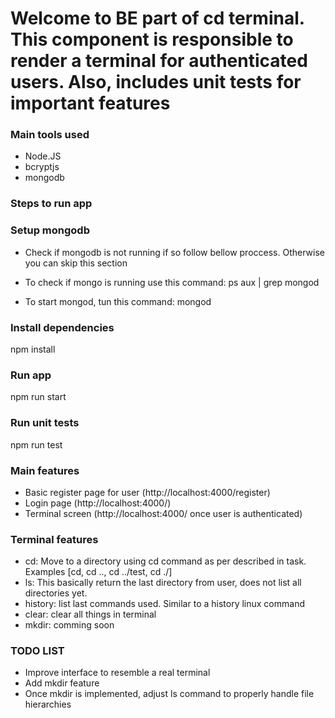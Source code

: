 # Welcome to BE part of cd terminal. This component is responsible to render a terminal for authenticated users. Also, includes unit tests for important features

### Main tools used
- Node.JS
- bcryptjs
- mongodb

### Steps to run app

### Setup mongodb 
- Check if mongodb is not running if so follow bellow proccess. Otherwise you can skip this section
- To check if mongo is running use this command:
ps aux | grep mongod

- To start mongod, tun this command:
mongod

### Install dependencies
npm install

### Run app
npm run start

### Run unit tests
npm run test

### Main features
- Basic register page for user (http://localhost:4000/register) 
- Login page (http://localhost:4000/)
- Terminal screen (http://localhost:4000/ once user is authenticated)

### Terminal features
- cd: Move to a directory using cd command as per described in task. Examples [cd, cd .., cd ../test, cd ./]
- ls: This basically return the last directory from user, does not list all directories yet.
- history: list last commands used. Similar to a history linux command
- clear: clear all things in terminal
- mkdir: comming soon

### TODO LIST
- Improve interface to resemble a real terminal
- Add mkdir feature
- Once mkdir is implemented, adjust ls command to properly handle file hierarchies